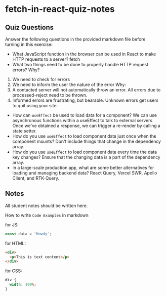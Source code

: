 # fetch-in-react-quiz-notes

## Quiz Questions

Answer the following questions in the provided markdown file before turning in this exercise:

- What JavaScript function in the browser can be used in React to make HTTP requests to a server?
  fetch
- What two things need to be done to properly handle HTTP request errors? Why?

1. We need to check for errors
2. We need to inform the user the nature of the error
   Why:
3. A contacted server will not automatically throw an error. All errors due to processed-reject need to be thrown.
4. Informed errors are frustrating, but bearable. Unknown errors get users to quit using your site.

- How can `useEffect` be used to load data for a component?
  We can use asynchronous functions within a useEffect to talk to external servers. Once we've obtained a response, we can trigger a re-render by calling a state setter.
- How do you use `useEffect` to load component data just once when the component mounts?
  Don't include things that change in the dependency array.
- How do you use `useEffect` to load component data every time the data key changes?
  Ensure that the changing data is a part of the dependency array.
- In a large-scale production app, what are some better alternatives for loading and managing backend data?
  React Query, Vercel SWR, Apollo Client, and RTK-Query.

## Notes

All student notes should be written here.

How to write `Code Examples` in markdown

for JS:

```javascript
const data = 'Howdy';
```

for HTML:

```html
<div>
  <p>This is text content</p>
</div>
```

for CSS:

```css
div {
  width: 100%;
}
```
